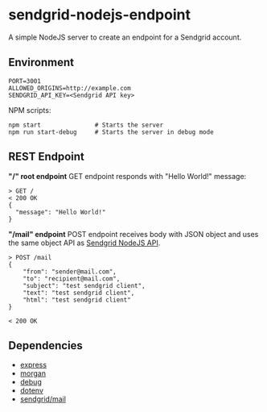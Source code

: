 # sendgrid-nodejs-endpoint
A simple NodeJS server to create an endpoint for a Sendgrid account.

## Environment

```
PORT=3001
ALLOWED_ORIGINS=http://example.com
SENDGRID_API_KEY=<Sendgrid API key>
```

NPM scripts:
```
npm start               # Starts the server
npm run start-debug     # Starts the server in debug mode
```

## REST Endpoint

**"/" root endpoint**
GET endpoint responds with "Hello World!" message:

```
> GET /
< 200 OK
{
  "message": "Hello World!"
}
```

**"/mail" endpoint**
POST endpoint receives body with JSON object and uses the same object API as [Sendgrid NodeJS API](https://github.com/sendgrid/sendgrid-nodejs/tree/main/packages/mail).
```
> POST /mail
{
	"from": "sender@mail.com",
	"to": "recipient@mail.com",
	"subject": "test sendgrid client",
	"text": "test sendgrid client",
    "html": "test sendgrid client"
}

< 200 OK
```

## Dependencies
- [express](http://expressjs.com)
- [morgan](https://github.com/expressjs/morgan)
- [debug](https://github.com/visionmedia/debug)
- [dotenv](https://github.com/motdotla/dotenv)
- [sendgrid/mail](https://github.com/sendgrid/sendgrid-nodejs/tree/main/packages/mail)